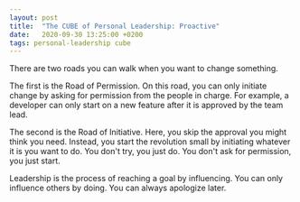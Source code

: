 ```yaml
---
layout: post
title:  "The CUBE of Personal Leadership: Proactive"
date:   2020-09-30 13:25:00 +0200
tags: personal-leadership cube
---
```

There are two roads you can walk when you want to change something.

The first is the Road of Permission. On this road, you can only initiate change by asking for permission from the people in charge. For example, a developer can only start on a new feature after it is approved by the team lead.

The second is the Road of Initiative. Here, you skip the approval you might think you need. Instead, you start the revolution small by initiating whatever it is you want to do. You don't try, you just do. You don't ask for permission, you just start.

Leadership is the process of reaching a goal by influencing. You can only influence others by doing. You can always apologize later.